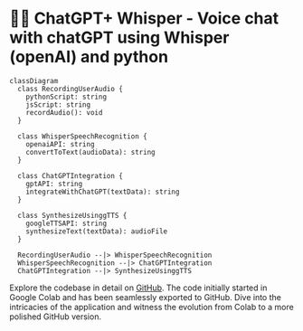 # 📓🔗 ChatGPT+ Whisper - Voice chat with chatGPT using Whisper (openAI) and python

~~~~mermaid
classDiagram
  class RecordingUserAudio {
    pythonScript: string
    jsScript: string
    recordAudio(): void
  }

  class WhisperSpeechRecognition {
    openaiAPI: string
    convertToText(audioData): string
  }

  class ChatGPTIntegration {
    gptAPI: string
    integrateWithChatGPT(textData): string
  }

  class SynthesizeUsinggTTS {
    googleTTSAPI: string
    synthesizeText(textData): audioFile
  }

  RecordingUserAudio --|> WhisperSpeechRecognition
  WhisperSpeechRecognition --|> ChatGPTIntegration
  ChatGPTIntegration --|> SynthesizeUsinggTTS

~~~~

Explore the codebase in detail on [GitHub](). The code initially started in Google Colab and has been seamlessly exported to GitHub. Dive into the intricacies of the application and witness the evolution from Colab to a more polished GitHub version.
